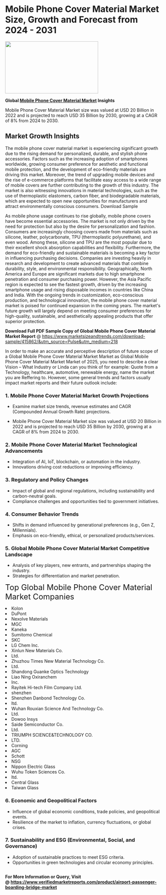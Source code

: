 <H1>Mobile Phone Cover Material Market Size, Growth and Forecast from 2024 - 2031</H1><img class="aligncenter size-medium wp-image-584254" src="https://thirdeyenews.in/wp-content/uploads/2024/09/Global-Market-Research-300x168.jpeg" alt="" width="300" height="168" /><p><strong>Global&nbsp;<a href="https://www.marketsizeandtrends.com/download-sample/415862/&amp;utm_source=Pulse&amp;utm_medium=218">Mobile Phone Cover Material Market</a> Insights</strong></p><p>Mobile Phone Cover Material Market size was valued at USD 20 Billion in 2022 and is projected to reach USD 35 Billion by 2030, growing at a CAGR of 8% from 2024 to 2030.</p><p><h2>Market Growth Insights</h2> <p>The mobile phone cover material market is experiencing significant growth due to the rising demand for personalized, durable, and stylish phone accessories. Factors such as the increasing adoption of smartphones worldwide, growing consumer preference for aesthetic and functional mobile protection, and the development of eco-friendly materials are driving this market. Moreover, the trend of upgrading mobile devices and the rise of e-commerce platforms that facilitate easy access to a wide range of mobile covers are further contributing to the growth of this industry. The market is also witnessing innovations in material technologies, such as the use of thermoplastic elastomers, carbon fiber, and biodegradable materials, which are expected to open new opportunities for manufacturers and attract environmentally conscious consumers. Download Sample</p> <p>As mobile phone usage continues to rise globally, mobile phone covers have become essential accessories. The market is not only driven by the need for protection but also by the desire for personalization and fashion. Consumers are increasingly choosing covers made from materials such as silicone, leather, polycarbonate, TPU (thermoplastic polyurethane), and even wood. Among these, silicone and TPU are the most popular due to their excellent shock absorption capabilities and flexibility. Furthermore, the demand for eco-friendly and sustainable materials is becoming a key factor in influencing purchasing decisions. Companies are investing heavily in research and development to create advanced materials that combine durability, style, and environmental responsibility. Geographically, North America and Europe are significant markets due to high smartphone penetration and consumer purchasing power. However, the Asia Pacific region is expected to see the fastest growth, driven by the increasing smartphone usage and rising disposable incomes in countries like China and India. With the ongoing trends in customization, eco-conscious production, and technological innovation, the mobile phone cover material market is poised for continued expansion in the coming years. The market's future growth will largely depend on meeting consumer preferences for high-quality, sustainable, and aesthetically appealing products that offer superior protection. </p><p><span class=""><strong>Download Full PDF Sample Copy of Global Mobile Phone Cover Material Market Report</strong> @ <a href="https://www.marketsizeandtrends.com/download-sample/415862/&amp;utm_source=Pulse&amp;utm_medium=218" target="_blank">https://www.marketsizeandtrends.com/download-sample/415862/&amp;utm_source=Pulse&amp;utm_medium=218</a></span></p><p>In order to make an accurate and perceptive description of future scope of a Global&nbsp;Mobile Phone Cover Material Market Market as Global&nbsp;Mobile Phone Cover Material Market Market of 2025, you need to describe a clear Vision &ndash; What Industry or Linda can you think of for example: Quote from a Technology, healthcare, automotive, renewable energy, name the market you are Reffering to. However, some general trends and factors usually impact market reports and their future outlook include:</p><h3>1.&nbsp;<strong>Mobile Phone Cover Material Market Growth Projections</strong></h3><ul><li>Examine market size trends, revenue estimates and CAGR (Compounded Annual Growth Rate) projections.</li><li><p>Mobile Phone Cover Material Market size was valued at USD 20 Billion in 2022 and is projected to reach USD 35 Billion by 2030, growing at a CAGR of 8% from 2024 to 2030.</p></li></ul><h3>2.&nbsp;<strong>Mobile Phone Cover Material Market Technological Advancements</strong></h3><ul><li>Integration of AI, IoT, blockchain, or automation in the industry.</li><li>Innovations driving cost reductions or improving efficiency.</li></ul><h3>3.&nbsp;<strong>Regulatory and Policy Changes</strong></h3><ul><li>Impact of global and regional regulations, including sustainability and carbon-neutral goals.</li><li>Compliance challenges and opportunities tied to government initiatives.</li></ul><h3>4.&nbsp;<strong>Consumer Behavior Trends</strong></h3><ul><li>Shifts in demand influenced by generational preferences (e.g., Gen Z, Millennials).</li><li>Emphasis on eco-friendly, ethical, or personalized products/services.</li></ul><h3>5.&nbsp;<strong>Global Mobile Phone Cover Material Market Competitive Landscape</strong></h3><ul><li>Analysis of key players, new entrants, and partnerships shaping the industry.</li><li>Strategies for differentiation and market penetration.</li></ul><p data-pm-slice="1 1 []"><span style="color: inherit; font-family: inherit; font-size: 25px;">Top Global Mobile Phone Cover Material Market Companies</span></p><div class="" data-test-id=""><p><li>Kolon</li><li> DuPont</li><li> Nexolve Materials</li><li> MGC</li><li> Kaneka</li><li> Sumitomo Chemical</li><li> SKC</li><li> LG Chem Inc.</li><li> Xinlun New Materials Co.</li><li>Ltd.</li><li> Zhuzhou Times New Material Technology Co.</li><li>Ltd.</li><li> Shandong Guanke Optics Technology</li><li> Liao Ning Oxiranchem</li><li>Inc.</li><li> Rayitek Hi-tech Film Company Ltd.</li><li>shenzhen</li><li> Shenzhen Danbond Technology Co.</li><li>ltd.</li><li> Wuhan Rouxian Science And Technology Co.</li><li> Ltd.</li><li> Dowoo Insys</li><li> Saide Semiconductor Co.</li><li> Ltd.</li><li> TRIUMPH SCIENCE&TECHNOLOGY CO.</li><li>LTD.</li><li> Corning</li><li> AGC</li><li> Schott</li><li> NSG</li><li> Nippon Electric Glass</li><li> Wuhu Token Sciences Co.</li><li>ltd.</li><li> Central Glass</li><li> Taiwan Glass</li></p></div><h3>6.&nbsp;<strong>Economic and Geopolitical Factors</strong></h3><ul><li>Influence of global economic conditions, trade policies, and geopolitical events.</li><li>Resilience of the market to inflation, currency fluctuations, or global crises.</li></ul><h3>7.&nbsp;<strong>Sustainability and ESG (Environmental, Social, and Governance)</strong></h3><ul><li>Adoption of sustainable practices to meet ESG criteria.</li><li>Opportunities in green technologies and circular economy principles.</li></ul><h2><strong style="font-size: 14px;">For More Information or Query, Visit @&nbsp;</strong><a style="background-color: #ffffff; font-size: 14px;" href="https://www.marketsizeandtrends.com/report/mobile-phone-cover-material-market/" target="_blank">https://www.verifiedmarketreports.com/product/airport-passenger-boarding-bridge-market</a></h2>
